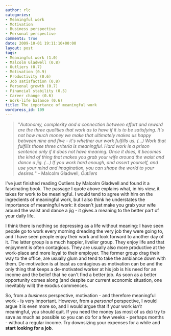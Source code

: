 ```yaml
---
author: rlc
categories:
- Meaningful work
- Motivation
- Business perspective
- Personal perspective
comments: true
date: 2009-10-01 19:11:10+00:00
layout: post
tags:
- Meaningful work (1.0)
- Malcolm Gladwell (0.8)
- Outliers (0.7)
- Motivation (0.9)
- Productivity (0.6)
- Job satisfaction (0.8)
- Personal growth (0.7)
- Financial stability (0.5)
- Career change (0.6)
- Work-life balance (0.6)
title: The importance of meaningful work
wordpress_id: 109
---
```


<!--more-->
<blockquote>"<i>Autonomy, complexity and a connection between effort and reward are the three qualities that work as to have if it is to be satisfying. It's not how much money we make that ultimately makes us happy between nine and five - it's whether our work fulfills us. (...) Work that fulfills those three criteria is meaningful. Hard work is a prison sentence only if it does not have meaning. Once it does, it becomes the kind of thing that makes you grab your wife around the waist and dance a jig. (...) If you work hard enough, and assert yourself, and use your mind and imagination, you can shape the world to your desires.</i>" - Malcolm Gladwell, <i>Outliers</i></blockquote>

I've just finished reading Outliers by Malcolm Gladwell and found it a fascinating book. The passage I quote above explains what, in his view, it takes for work to be meaningful. I would tend to agree with him on the ingredients of meaningful work, but I also think he understates the importance of meaningful work: it doesn't just make you grab your wife around the waist and dance a jig - it gives a meaning to the better part of your daily life.

I think there is nothing so depressing as a life without meaning: I have seen people go to work every morning dreading the very job they were going to, and I have seen people enjoy their work and look forward to another day of it. The latter group is a much happier, livelier group. They enjoy life and that enjoyment is often contagious. They are usually also more productive at the work-place and more loyal to their employer. The former group drag their way to the office, are usually glum and tend to take the ambiance down with them. De-motivation is at least as contagious as motivation can be and the only thing that keeps a de-motivated worker at his job is his need for an income and the belief that he can't find a better job. As soon as a better opportunity comes along (and despite our current economic situation, one inevitably will) the exodus commences.

So, from a _business_ perspective, motivation - and therefore meaningful work - is very important. However, from a _personal_ perspective, I would argue it is even more so, and I would argue that if your work _isn't_ meaningful, you should quit. If you need the money (as most of us do) try to save as much as possible so you can do for a few weeks - perhaps months - without a regular income. Try downsizing your expenses for a while and **start looking for a job**.
